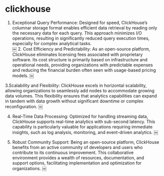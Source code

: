 # clickhouse

1. Exceptional Query Performance: Designed for speed, ClickHouse’s columnar storage format enables efficient data retrieval by reading only the necessary data for each query. This approach minimizes I/O operations, resulting in significantly reduced query execution times, especially for complex analytical tasks.  
￼
	2.	Cost Efficiency and Predictability: As an open-source platform, ClickHouse eliminates licensing fees associated with proprietary software. Its cost structure is primarily based on infrastructure and operational needs, providing organizations with predictable expenses and reducing the financial burden often seen with usage-based pricing models.  ￼

 3.Scalability and Flexibility: ClickHouse excels in horizontal scalability, allowing organizations to seamlessly add nodes to accommodate growing data volumes. This flexibility ensures that analytics capabilities can expand in tandem with data growth without significant downtime or complex reconfiguration.  ￼
 
 4. Real-Time Data Processing: Optimized for handling streaming data, ClickHouse supports real-time analytics with sub-second latency. This capability is particularly valuable for applications requiring immediate insights, such as log analysis, monitoring, and event-driven analytics.  ￼

 5. Robust Community Support: Being an open-source platform, ClickHouse benefits from an active community of developers and users who contribute to its continuous improvement. This collaborative environment provides a wealth of resources, documentation, and support options, facilitating implementation and optimization for organizations.  ￼
